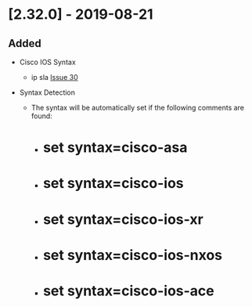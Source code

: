 # [2.32.0] - 2019-08-21

## Added

* Cisco IOS Syntax
    
    * ip sla [Issue 30](https://github.com/heyglen/network_tech/issues/30)

* Syntax Detection

    * The syntax will be automatically set if the following comments are found:

      * # set syntax=cisco-asa

      * # set syntax=cisco-ios
      
      * # set syntax=cisco-ios-xr
      
      * # set syntax=cisco-ios-nxos
      
      * # set syntax=cisco-ios-ace
